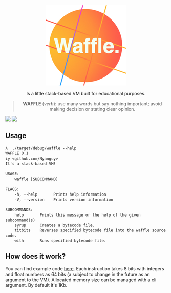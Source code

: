 <div align="center">
    <img src="logo/waffle.png">
    <p>Is a little stack-based VM built for educational purposes.</p>
    <blockquote> <b>WAFFLE</b> (<i>verb</i>): use many words but say nothing important; avoid making decision or stating clear opinion.</blockquote>
</div>

<span>
    <img src="https://img.shields.io/github/workflow/status/nyanguy/waffle/Build?style=for-the-badge"/>
    <img src="https://img.shields.io/github/v/release/nyanguy/waffle?style=for-the-badge"/>
</span>

## Usage

```shell script
λ  ./target/debug/waffle --help
WAFFLE 0.1
iy <github.com/Nyanguy>
It's a stack-based VM!

USAGE:
    waffle [SUBCOMMAND]

FLAGS:
    -h, --help       Prints help information
    -V, --version    Prints version information

SUBCOMMANDS:
    help       Prints this message or the help of the given subcommand(s)
    syrup      Creates a bytecode file.
    titbits    Reverses specified bytecode file into the waffle source code.
    with       Runs specified bytecode file.
```


## How does it work?

You can find example code [here](test). 
Each instruction takes 8 bits with integers and float numbers as 64 bits (a subject to change in the future as an argument to the VM).
Allocated memory size can be managed with a cli argument. By default it's 1Kb.
